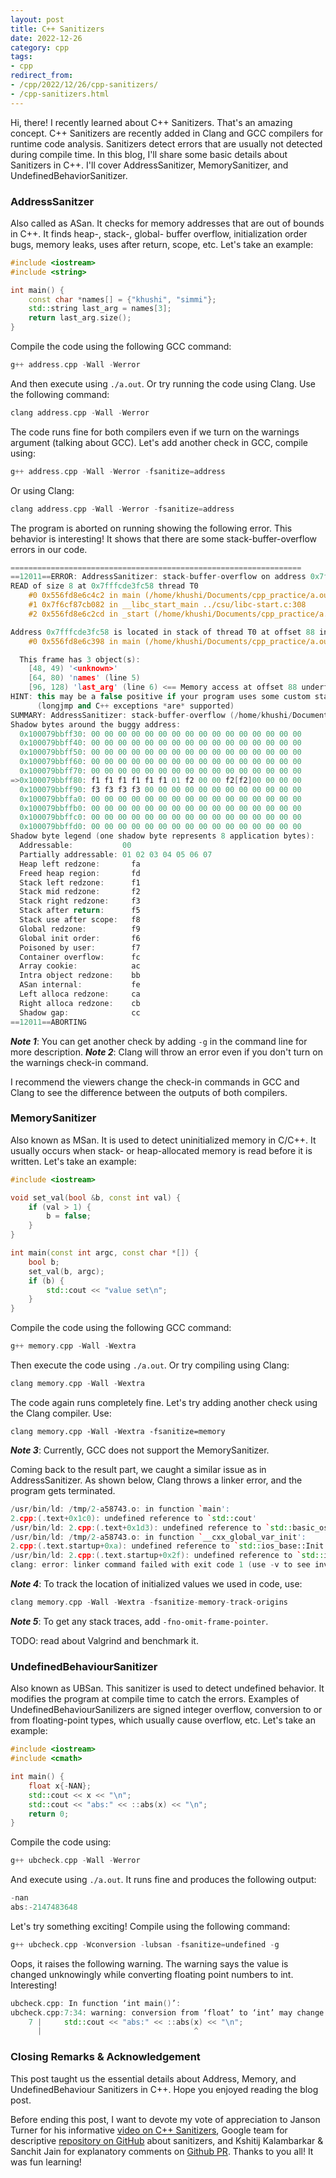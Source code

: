 ```yaml
---
layout: post
title: C++ Sanitizers
date: 2022-12-26
category: cpp
tags:
- cpp
redirect_from:
- /cpp/2022/12/26/cpp-sanitizers/
- /cpp-sanitizers.html
---
```


Hi, there! I recently learned about C++ Sanitizers. That's an amazing concept.
C++ Sanitizers are recently added in Clang and GCC compilers for runtime code analysis.
Sanitizers detect errors that are usually not detected during compile time.
In this blog, I'll share some basic details about Sanitizers in C++.
I'll cover AddressSanitizer, MemorySanitizer, and UndefinedBehaviorSanitizer.

### AddressSanitzer
Also called as ASan. It checks for memory addresses that are out of bounds in C++.
It finds heap-, stack-, global- buffer overflow, initialization order bugs, memory leaks,
uses after return, scope, etc. Let's take an example:
```cpp
#include <iostream>
#include <string>

int main() {
    const char *names[] = {"khushi", "simmi"};
    std::string last_arg = names[3];
    return last_arg.size();
}
```
Compile the code using the following GCC command:
```cpp
g++ address.cpp -Wall -Werror
```
And then execute using `./a.out`. Or try running the code using Clang. Use the following command:
```cpp
clang address.cpp -Wall -Werror
```
The code runs fine for both compilers even if we turn on the warnings argument (talking about GCC). Let's add another check in GCC, compile using:
```cpp
g++ address.cpp -Wall -Werror -fsanitize=address
```
Or using Clang:
```cpp
clang address.cpp -Wall -Werror -fsanitize=address
```
The program is aborted on running showing the following error. This behavior is interesting! It shows that there are some stack-buffer-overflow errors in our code.
```cpp
=================================================================
==12011==ERROR: AddressSanitizer: stack-buffer-overflow on address 0x7fffcde3fc58 at pc 0x556fd8e6c4c3 bp 0x7fffcde3fbf0 sp 0x7fffcde3fbe0
READ of size 8 at 0x7fffcde3fc58 thread T0
    #0 0x556fd8e6c4c2 in main (/home/khushi/Documents/cpp_practice/a.out+0x14c2)
    #1 0x7f6cf87cb082 in __libc_start_main ../csu/libc-start.c:308
    #2 0x556fd8e6c2cd in _start (/home/khushi/Documents/cpp_practice/a.out+0x12cd)

Address 0x7fffcde3fc58 is located in stack of thread T0 at offset 88 in frame
    #0 0x556fd8e6c398 in main (/home/khushi/Documents/cpp_practice/a.out+0x1398)

  This frame has 3 object(s):
    [48, 49) '<unknown>'
    [64, 80) 'names' (line 5)
    [96, 128) 'last_arg' (line 6) <== Memory access at offset 88 underflows this variable
HINT: this may be a false positive if your program uses some custom stack unwind mechanism, swapcontext or vfork
      (longjmp and C++ exceptions *are* supported)
SUMMARY: AddressSanitizer: stack-buffer-overflow (/home/khushi/Documents/cpp_practice/a.out+0x14c2) in main
Shadow bytes around the buggy address:
  0x100079bbff30: 00 00 00 00 00 00 00 00 00 00 00 00 00 00 00 00
  0x100079bbff40: 00 00 00 00 00 00 00 00 00 00 00 00 00 00 00 00
  0x100079bbff50: 00 00 00 00 00 00 00 00 00 00 00 00 00 00 00 00
  0x100079bbff60: 00 00 00 00 00 00 00 00 00 00 00 00 00 00 00 00
  0x100079bbff70: 00 00 00 00 00 00 00 00 00 00 00 00 00 00 00 00
=>0x100079bbff80: f1 f1 f1 f1 f1 f1 01 f2 00 00 f2[f2]00 00 00 00
  0x100079bbff90: f3 f3 f3 f3 00 00 00 00 00 00 00 00 00 00 00 00
  0x100079bbffa0: 00 00 00 00 00 00 00 00 00 00 00 00 00 00 00 00
  0x100079bbffb0: 00 00 00 00 00 00 00 00 00 00 00 00 00 00 00 00
  0x100079bbffc0: 00 00 00 00 00 00 00 00 00 00 00 00 00 00 00 00
  0x100079bbffd0: 00 00 00 00 00 00 00 00 00 00 00 00 00 00 00 00
Shadow byte legend (one shadow byte represents 8 application bytes):
  Addressable:           00
  Partially addressable: 01 02 03 04 05 06 07 
  Heap left redzone:       fa
  Freed heap region:       fd
  Stack left redzone:      f1
  Stack mid redzone:       f2
  Stack right redzone:     f3
  Stack after return:      f5
  Stack use after scope:   f8
  Global redzone:          f9
  Global init order:       f6
  Poisoned by user:        f7
  Container overflow:      fc
  Array cookie:            ac
  Intra object redzone:    bb
  ASan internal:           fe
  Left alloca redzone:     ca
  Right alloca redzone:    cb
  Shadow gap:              cc
==12011==ABORTING
```
***Note 1***: You can get another check by adding `-g` in the command line for more description.
***Note 2***: Clang will throw an error even if you don't turn on the warnings check-in command.

I recommend the viewers change the check-in commands in GCC and Clang to see the
difference between the outputs of both compilers.

### MemorySanitizer
Also known as MSan. It is used to detect uninitialized memory in C/C++.
It usually occurs when stack- or heap-allocated memory is read before it is written.
Let's take an example:
```cpp
#include <iostream>

void set_val(bool &b, const int val) {
    if (val > 1) {
        b = false;
    }
}

int main(const int argc, const char *[]) {
    bool b;
    set_val(b, argc);
    if (b) {
        std::cout << "value set\n";
    }
}
```
Compile the code using the following GCC command:
```cpp
g++ memory.cpp -Wall -Wextra
```
Then execute the code using `./a.out`. Or try compiling using Clang:
```cpp
clang memory.cpp -Wall -Wextra
```
The code again runs completely fine. Let's try adding another check using the Clang compiler. Use:
```
clang memory.cpp -Wall -Wextra -fsanitize=memory
```
***Note 3***: Currently, GCC does not support the MemorySanitizer.

Coming back to the result part, we caught a similar issue as in AddressSanitizer.
As shown below, Clang throws a linker error, and the program gets terminated.
```cpp
/usr/bin/ld: /tmp/2-a58743.o: in function `main':
2.cpp:(.text+0x1c0): undefined reference to `std::cout'
/usr/bin/ld: 2.cpp:(.text+0x1d3): undefined reference to `std::basic_ostream<char, std::char_traits<char> >& std::operator<< <std::char_traits<char> >(std::basic_ostream<char, std::char_traits<char> >&, char const*)'
/usr/bin/ld: /tmp/2-a58743.o: in function `__cxx_global_var_init':
2.cpp:(.text.startup+0xa): undefined reference to `std::ios_base::Init::~Init()'
/usr/bin/ld: 2.cpp:(.text.startup+0x2f): undefined reference to `std::ios_base::Init::Init()'
clang: error: linker command failed with exit code 1 (use -v to see invocation)
```
***Note 4***: To track the location of initialized values we used in code, use:
```cpp
clang memory.cpp -Wall -Wextra -fsanitize-memory-track-origins
```
***Note 5***: To get any stack traces, add `-fno-omit-frame-pointer`.

TODO: read about Valgrind and benchmark it.

### UndefinedBehaviourSanitizer
Also known as UBSan. This sanitizer is used to detect undefined behavior.
It modifies the program at compile time to catch the errors.
Examples of UndefinedBehaviourSanilizers are signed integer overflow, conversion
to or from floating-point types, which usually cause overflow, etc. Let's take an example:
```cpp
#include <iostream>
#include <cmath>

int main() {
    float x{-NAN};
    std::cout << x << "\n";
    std::cout << "abs:" << ::abs(x) << "\n";
    return 0;
}
```
Compile the code using:
```cpp
g++ ubcheck.cpp -Wall -Werror
```
And execute using `./a.out`. It runs fine and produces the following output:
```cpp
-nan
abs:-2147483648
```
Let's try something exciting! Compile using the following command:
```cpp
g++ ubcheck.cpp -Wconversion -lubsan -fsanitize=undefined -g
```
Oops, it raises the following warning. The warning says the value is changed unknowingly
while converting floating point numbers to int. Interesting!
```cpp
ubcheck.cpp: In function ‘int main()’:
ubcheck.cpp:7:34: warning: conversion from ‘float’ to ‘int’ may change value [-Wfloat-conversion]
    7 |     std::cout << "abs:" << ::abs(x) << "\n";
      |                                  ^
```

### Closing Remarks & Acknowledgement
This post taught us the essential details about Address, Memory, and UndefinedBehaviour Sanitizers in C++.
Hope you enjoyed reading the blog post.

Before ending this post, I want to devote my vote of appreciation to
Janson Turner for his informative [video on C++ Sanitizers](https://www.youtube.com/watch?v=MB6NPkB4YVs),
Google team for descriptive [repository on GitHub](https://github.com/google/sanitizers) about sanitizers,
and Kshitij Kalambarkar & Sanchit Jain for explanatory comments on [Github PR](https://github.com/pytorch/pytorch/commit/dfd2edc025b284abc6972bdcfaa9f4f7b8808036).
Thanks to you all! It was fun learning!
